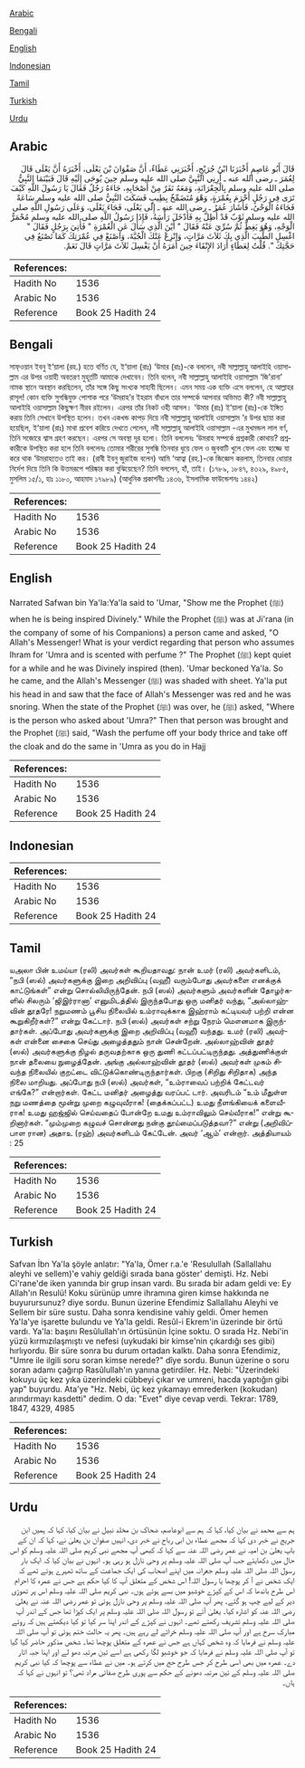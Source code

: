 [Arabic](#arabic)

[Bengali](#bengali)

[English](#english)

[Indonesian](#indonesian)

[Tamil](#tamil)

[Turkish](#turkish)

[Urdu](#urdu)

## Arabic


<div dir="rtl" lang="ar" style={{fontSize:'larger',backgroundColor:'#f8f9fa',padding:20}}>
قَالَ أَبُو عَاصِمٍ أَخْبَرَنَا ابْنُ جُرَيْجٍ، أَخْبَرَنِي عَطَاءٌ، أَنَّ صَفْوَانَ بْنَ يَعْلَى، أَخْبَرَهُ أَنَّ يَعْلَى قَالَ لِعُمَرَ ـ رضى الله عنه ـ أَرِنِي النَّبِيَّ صلى الله عليه وسلم حِينَ يُوحَى إِلَيْهِ قَالَ فَبَيْنَمَا النَّبِيُّ صلى الله عليه وسلم بِالْجِعْرَانَةِ، وَمَعَهُ نَفَرٌ مِنْ أَصْحَابِهِ، جَاءَهُ رَجُلٌ فَقَالَ يَا رَسُولَ اللَّهِ كَيْفَ تَرَى فِي رَجُلٍ أَحْرَمَ بِعُمْرَةٍ، وَهْوَ مُتَضَمِّخٌ بِطِيبٍ فَسَكَتَ النَّبِيُّ صلى الله عليه وسلم سَاعَةً فَجَاءَهُ الْوَحْىُ، فَأَشَارَ عُمَرُ ـ رضى الله عنه ـ إِلَى يَعْلَى، فَجَاءَ يَعْلَى، وَعَلَى رَسُولِ اللَّهِ صلى الله عليه وسلم ثَوْبٌ قَدْ أُظِلَّ بِهِ فَأَدْخَلَ رَأْسَهُ، فَإِذَا رَسُولُ اللَّهِ صلى الله عليه وسلم مُحْمَرُّ الْوَجْهِ، وَهُوَ يَغِطُّ ثُمَّ سُرِّيَ عَنْهُ فَقَالَ ‏"‏ أَيْنَ الَّذِي سَأَلَ عَنِ الْعُمْرَةِ ‏"‏ فَأُتِيَ بِرَجُلٍ فَقَالَ ‏"‏ اغْسِلِ الطِّيبَ الَّذِي بِكَ ثَلاَثَ مَرَّاتٍ، وَانْزِعْ عَنْكَ الْجُبَّةَ، وَاصْنَعْ فِي عُمْرَتِكَ كَمَا تَصْنَعُ فِي حَجَّتِكَ ‏"‏‏.‏ قُلْتُ لِعَطَاءٍ أَرَادَ الإِنْقَاءَ حِينَ أَمَرَهُ أَنْ يَغْسِلَ ثَلاَثَ مَرَّاتٍ قَالَ نَعَمْ‏.‏
</div>
<div style={{backgroundColor:'#f8f9fa',padding:20, marginBottom: 10}}><table> <thead> <tr> <th>References:</th> <th></th> </tr> </thead> <tbody><tr><td>Hadith No</td><td>1536</td></tr><tr><td>Arabic No</td><td>1536</td></tr><tr><td>Reference</td><td>Book 25 Hadith 24</td></tr></tbody></table></div>

## Bengali


<div dir="ltr" lang="bn" style={{fontSize:'larger',backgroundColor:'#f8f9fa',padding:20}}>
সাফ্ওয়ান ইবনু ই‘য়ালা (রহ.) হতে বর্ণিত যে, ই‘য়ালা (রাঃ) ‘উমার (রাঃ)-কে বললেন, নবী সাল্লাল্লাহু আলাইহি ওয়াসাল্লাম এর উপর ওয়াহী অবতরণ মুহূর্তটি আমাকে দেখাবেন। তিনি বলেন, নবী সাল্লাল্লাহু আলাইহি ওয়াসাল্লাম ‘জি’রানা’ নামক স্থানে অবস্থান করছিলেন, তাঁর সঙ্গে কিছু সংখ্যক সাহাবী ছিলেন। এমন সময় এক ব্যক্তি এসে বললেন, হে আল্লাহর রাসূল! কোন ব্যক্তি সুগন্ধিযুক্ত পোশাক পরে ‘উমরাহ’র ইহরাম বাঁধলে তার সম্পর্কে আপনার অভিমত কী? নবী সাল্লাল্লাহু আলাইহি ওয়াসাল্লাম কিছুক্ষণ নীরব রইলেন। এরপর তাঁর নিকট ওহী আসল। ‘উমার (রাঃ) ই‘য়ালা (রাঃ)-কে ইঙ্গিত করায় তিনি সেখানে উপস্থিত হলেন। তখন একখন্ড কাপড় দিয়ে নবী সাল্লাল্লাহু আলাইহি ওয়াসাল্লাম ’র উপর ছায়া করা হয়েছিল, ই‘য়ালা (রাঃ) মাথা প্রবেশ করিয়ে দেখতে পেলেন, নবী সাল্লাল্লাহু আলাইহি ওয়াসাল্লাম -এর মুখমন্ডল লাল বর্ণ, তিনি সজোরে শ্বাস গ্রহণ করছেন। এরপর সে অবস্থা দূর হলো। তিনি বললেনঃ ‘উমরাহ সম্পর্কে প্রশ্নকারী কোথায়? প্রশ্নকারীকে উপস্থিত করা হলে তিনি বললেনঃ তোমার শরীরের সুগন্ধি তিনবার ধুয়ে ফেল ও জুববাটি খুলে ফেল এবং হাজ্জে যা করে থাক ‘উমরাহতেও তাই কর। (রাবী ইবনু জুরাইজ বলেন) আমি ‘আত্বা (রহ.)-কে জিজ্ঞেস করলাম, তিনবার ধোয়ার নির্দেশ দিয়ে তিনি কি উত্তমরূপে পরিষ্কার করা বুঝিয়েছেন? তিনি বললেন, হাঁ, তাই। (১৭৮৯, ১৮৪৭, ৪৩২৯, ৪৯৮৫, মুসলিম ১৫/১, হাঃ ১১৮০, আহমাদ ১৭৯৮৯) (আধুনিক প্রকাশনীঃ ১৪৩৬, ইসলামিক ফাউন্ডেশনঃ ১৪৪২)
</div>
<div style={{backgroundColor:'#f8f9fa',padding:20, marginBottom: 10}}><table> <thead> <tr> <th>References:</th> <th></th> </tr> </thead> <tbody><tr><td>Hadith No</td><td>1536</td></tr><tr><td>Arabic No</td><td>1536</td></tr><tr><td>Reference</td><td>Book 25 Hadith 24</td></tr></tbody></table></div>

## English


<div dir="ltr" lang="en" style={{fontSize:'larger',backgroundColor:'#f8f9fa',padding:20}}>
Narrated Safwan bin Ya'la:Ya'la said to 'Umar, "Show me the Prophet (ﷺ) when he is being inspired Divinely." While the Prophet (ﷺ) was at Ji'rana (in the company of some of his Companions) a person came and asked, "O Allah's Messenger! What is your verdict regarding that person who assumes Ihram for 'Umra and is scented with perfume ?" The Prophet (ﷺ) kept quiet for a while and he was Divinely inspired (then). 'Umar beckoned Ya'la. So he came, and the Allah's Messenger (ﷺ) was shaded with sheet. Ya'la put his head in and saw that the face of Allah's Messenger was red and he was snoring. When the state of the Prophet (ﷺ) was over, he (ﷺ) asked, "Where is the person who asked about 'Umra?" Then that person was brought and the Prophet (ﷺ) said, "Wash the perfume off your body thrice and take off the cloak and do the same in 'Umra as you do in Hajj
</div>
<div style={{backgroundColor:'#f8f9fa',padding:20, marginBottom: 10}}><table> <thead> <tr> <th>References:</th> <th></th> </tr> </thead> <tbody><tr><td>Hadith No</td><td>1536</td></tr><tr><td>Arabic No</td><td>1536</td></tr><tr><td>Reference</td><td>Book 25 Hadith 24</td></tr></tbody></table></div>

## Indonesian


<div dir="ltr" lang="id" style={{fontSize:'larger',backgroundColor:'#f8f9fa',padding:20}}>

</div>
<div style={{backgroundColor:'#f8f9fa',padding:20, marginBottom: 10}}><table> <thead> <tr> <th>References:</th> <th></th> </tr> </thead> <tbody><tr><td>Hadith No</td><td>1536</td></tr><tr><td>Arabic No</td><td>1536</td></tr><tr><td>Reference</td><td>Book 25 Hadith 24</td></tr></tbody></table></div>

## Tamil


<div dir="ltr" lang="ta" style={{fontSize:'larger',backgroundColor:'#f8f9fa',padding:20}}>
யஅலா பின் உமய்யா (ரலி) அவர்கள் கூறியதாவது: நான் உமர் (ரலி) அவர்களிடம், “நபி (ஸல்) அவர்களுக்கு இறை அறிவிப்பு (வஹீ) வரும்போது அவர்களை எனக்குக் காட்டுங்கள்” என்று சொல்லியிருந்தேன். நபி (ஸல்) அவர்களும் அவர்களின் தோழர்களில் சிலரும் ‘ஜிஇர்ரானா’ எனுமிடத்தில் இருந்தபோது ஒரு மனிதர் வந்து, “அல்லாஹ்வின் தூதரே! நறுமணம் பூசிய நிலையில் உம்ராவுக்காக இஹ்ராம் கட்டியவர் பற்றி என்ன கூறுகிறீர்கள்?” என்று கேட்டார். நபி (ஸல்) அவர்கள் சற்று நேரம் மௌனமாக இருந்தார்கள். அப்போது அவர்களுக்கு இறை அறிவிப்பு (வஹீ) வந்தது. உமர் (ரலி) அவர்கள் என்னை சைகை செய்து அழைத்ததும் நான் சென்றேன். அல்லாஹ்வின் தூதர் (ஸல்) அவர்களுக்கு நிழல் தருவதற்காக ஒரு துணி கட்டப்பட்டிருந்தது. அத்துணிக்குள் நான் தலையை நுழைத்தேன். அங்கு அல்லாஹ்வின் தூதர் (ஸல்) அவர்கள் முகம் சிவந்த நிலையில் குறட்டை விட்டுக்கொண்டிருந்தார்கள். பிறகு (சிறிது சிறிதாக) அந்த நிலை மாறியது. அப்போது நபி (ஸல்) அவர்கள், “உம்ராவைப் பற்றிக் கேட்டவர் எங்கே?” என்றார்கள். கேட்ட மனிதர் அழைத்து வரப்பட் டார். அவரிடம் “உம் மீதுள்ள நறு மணத்தை மூன்று முறை கழுவுவீராக! (தைக்கப்பட்ட) உமது நீளங்கியைக் களைவீராக! உமது ஹஜ்ஜில் செய்வதைப் போன்றே உமது உம்ராவிலும் செய்வீராக!” என்று கூறினார்கள். “மும்முறை கழுவச் சொன்னது நன்கு தூய்மைப்படுத்தவா?” என்று (அறிவிப்பாள ரான) அதாஉ (ரஹ்) அவர்களிடம் கேட்டேன். அவர் ‘ஆம்’ என்றார். அத்தியாயம் : 25
</div>
<div style={{backgroundColor:'#f8f9fa',padding:20, marginBottom: 10}}><table> <thead> <tr> <th>References:</th> <th></th> </tr> </thead> <tbody><tr><td>Hadith No</td><td>1536</td></tr><tr><td>Arabic No</td><td>1536</td></tr><tr><td>Reference</td><td>Book 25 Hadith 24</td></tr></tbody></table></div>

## Turkish


<div dir="ltr" lang="tr" style={{fontSize:'larger',backgroundColor:'#f8f9fa',padding:20}}>
Safvan İbn Ya'la şöyle anlatır: "Ya'la, Ömer r.a.'e 'Resulullah (Sallallahu aleyhi ve sellem)'e vahiy geldiği sırada bana göster' demişti. Hz. Nebi Ci'rane'de iken yanında bir grup insan vardı. Bu sırada bir adam geldi ve: Ey Allah'ın Resulü! Koku sürünüp umre ihramına giren kimse hakkında ne buyurursunuz? diye sordu. Bunun üzerine Efendimiz Sallallahu Aleyhi ve Sellem bir süre sustu. Daha sonra kendisine vahiy geldi. Ömer hemen Ya'la'ye işarette bulundu ve Ya'la geldi. Resûl-i Ekrem'in üzerinde bir örtü vardı. Ya'la: başını Resûlullah'ın örtüsünün İçine soktu. O sırada Hz. Nebi'in yüzü kırmızılaşmıştı ve nefesi (uykudaki bir kimse'nin çıkardığı ses gibi) hırlıyordu. Bir süre sonra bu durum ortadan kalktı. Daha sonra Efendimiz, "Umre ile ilgili soru soran kimse nerede?" dîye sordu. Bunun üzerine o soru soran adamı çağırıp Rasûlullah'ın yanına getirdiler. Hz. Nebi: "Üzerindeki kokuyu üç kez yıka üzerindeki cübbeyi çıkar ve umreni, hacda yaptığın gibi yap" buyurdu. Ata'ye "Hz. Nebi, üç kez yıkamayı emrederken (kokudan) arındırmayı kasdetti" dedim. O da: "Evet" diye cevap verdi. Tekrar: 1789, 1847, 4329, 4985
</div>
<div style={{backgroundColor:'#f8f9fa',padding:20, marginBottom: 10}}><table> <thead> <tr> <th>References:</th> <th></th> </tr> </thead> <tbody><tr><td>Hadith No</td><td>1536</td></tr><tr><td>Arabic No</td><td>1536</td></tr><tr><td>Reference</td><td>Book 25 Hadith 24</td></tr></tbody></table></div>

## Urdu


<div dir="rtl" lang="ur" style={{fontSize:'larger',backgroundColor:'#f8f9fa',padding:20}}>
ہم سے محمد نے بیان کیا، کہا کہ ہم سے ابوعاصم، ضحاک بن مخلد نبیل نے بیان کیا، کہا کہ ہمیں ابن جریج نے خبر دی کہا کہ مجھے عطاء بن ابی رباح نے خبر دی، انہیں صفوان بن یعلیٰ نے، کہا کہ ان کے باپ یعلیٰ بن امیہ نے عمر رضی اللہ عنہ سے کہا کہ کبھی آپ مجھے نبی کریم صلی اللہ علیہ وسلم کو اس حال میں دکھایئے جب آپ صلی اللہ علیہ وسلم پر وحی نازل ہو رہی ہو۔ انہوں نے بیان کیا کہ ایک بار رسول اللہ صلی اللہ علیہ وسلم جعرانہ میں اپنے اصحاب کی ایک جماعت کے ساتھ ٹھہرے ہوئے تھے کہ ایک شخص نے آ کر پوچھا یا رسول اللہ! اس شخص کے متعلق آپ کا کیا حکم ہے جس نے عمرہ کا احرام اس طرح باندھا کہ اس کے کپڑے خوشبو میں بسے ہوئے ہوں۔ نبی کریم صلی اللہ علیہ وسلم اس پر تھوڑی دیر کے لیے چپ ہو گئے۔ پھر آپ صلی اللہ علیہ وسلم پر وحی نازل ہوئی تو عمر رضی اللہ عنہ نے یعلیٰ رضی اللہ عنہ کو اشارہ کیا۔ یعلیٰ آئے تو رسول اللہ صلی اللہ علیہ وسلم پر ایک کپڑا تھا جس کے اندر آپ صلی اللہ علیہ وسلم تشریف رکھتے تھے۔ انہوں نے کپڑے کے اندر اپنا سر کیا تو کیا دیکھتے ہیں کہ روئے مبارک سرخ ہے اور آپ صلی اللہ علیہ وسلم خراٹے لے رہے ہیں۔ پھر یہ حالت ختم ہوئی تو آپ صلی اللہ علیہ وسلم نے فرمایا کہ وہ شخص کہاں ہے جس نے عمرہ کے متعلق پوچھا تھا۔ شخص مذکور حاضر کیا گیا تو آپ صلی اللہ علیہ وسلم نے فرمایا کہ جو خوشبو لگا رکھی ہے اسے تین مرتبہ دھو لے اور اپنا جبہ اتار دے۔ عمرہ میں بھی اسی طرح کر جس طرح حج میں کرتے ہو۔ میں نے عطاء سے پوچھا کہ کیا نبی کریم صلی اللہ علیہ وسلم کے تین مرتبہ دھونے کے حکم سے پوری طرح صفائی مراد تھی؟ تو انہوں نے کہا کہ ہاں۔
</div>
<div style={{backgroundColor:'#f8f9fa',padding:20, marginBottom: 10}}><table> <thead> <tr> <th>References:</th> <th></th> </tr> </thead> <tbody><tr><td>Hadith No</td><td>1536</td></tr><tr><td>Arabic No</td><td>1536</td></tr><tr><td>Reference</td><td>Book 25 Hadith 24</td></tr></tbody></table></div>